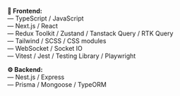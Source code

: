 <b>🚀 Frontend:</b> <br/>
<span>― TypeScript / JavaScript</span> <br/>
<span>― Next.js / React</span> <br/>
<span>― Redux Toolkit / Zustand / Tanstack Query / RTK Query</span> <br/>
<span>― Tailwind / SCSS / CSS modules</span> <br/>
<span>― WebSocket / Socket IO</span> <br/>
<span>― Vitest / Jest / Testing Library / Playwright</span> <br/>

<b>⚙ Backend:</b> <br/>
<span>― Nest.js / Express</span> <br/>
<span>― Prisma / Mongoose / TypeORM</span> <br/>
